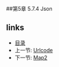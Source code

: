 
##第5章 5.7.4 Json


## links
  * [目录](<preface.md>)
  * 上一节: [Urlcode](<05.7.3.md>)
  * 下一节: [Map2](<05.7.5.md>)


